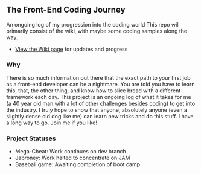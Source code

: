 ## The Front-End Coding Journey
An ongoing log of my progression into the coding world
This repo will primarily consist of the wiki, with maybe some coding samples along the way.
* [View the Wiki page](https://github.com/Stryyder/The-Front-End-Coding-Journey/wiki)
for updates and progress

### Why
There is so much information out there that the exact path to your first job as a front-end developer can be a nightmare. You are told you have to learn this, that, the other thing, and know how to slice bread with a different framework each day. This project is an ongoing log of what it takes for me (a 40 year old man with a lot of other challenges besides coding) to get into the industry. I truly hope to show that anyone, absolutely anyone (even a slightly dense old dog like me) can learn new tricks and do this stuff. I have a long way to go. Join me if you like!

### Project Statuses
- Mega-Cheat: Work continues on dev branch
- Jabroney: Work halted to concentrate on JAM
- Baseball game: Awaiting completion of boot camp
